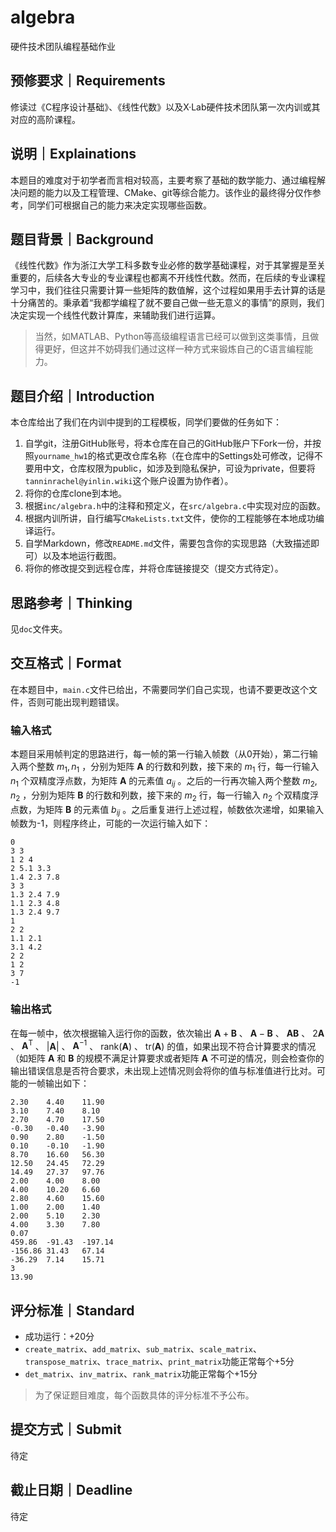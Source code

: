 # algebra
硬件技术团队编程基础作业
## 预修要求｜Requirements
修读过《C程序设计基础》、《线性代数》以及X·Lab硬件技术团队第一次内训或其对应的高阶课程。
## 说明｜Explainations
本题目的难度对于初学者而言相对较高，主要考察了基础的数学能力、通过编程解决问题的能力以及工程管理、CMake、git等综合能力。该作业的最终得分仅作参考，同学们可根据自己的能力来决定实现哪些函数。
## 题目背景｜Background
《线性代数》作为浙江大学工科多数专业必修的数学基础课程，对于其掌握是至关重要的，后续各大专业的专业课程也都离不开线性代数。然而，在后续的专业课程学习中，我们往往只需要计算一些矩阵的数值解，这个过程如果用手去计算的话是十分痛苦的。秉承着“我都学编程了就不要自己做一些无意义的事情”的原则，我们决定实现一个线性代数计算库，来辅助我们进行运算。
> 当然，如MATLAB、Python等高级编程语言已经可以做到这类事情，且做得更好，但这并不妨碍我们通过这样一种方式来锻炼自己的C语言编程能力。
## 题目介绍｜Introduction
本仓库给出了我们在内训中提到的工程模板，同学们要做的任务如下：
1. 自学git，注册GitHub账号，将本仓库在自己的GitHub账户下Fork一份，并按照`yourname_hw1`的格式更改仓库名称（在仓库中的Settings处可修改，记得不要用中文，仓库权限为public，如涉及到隐私保护，可设为private，但要将`tanninrachel@yinlin.wiki`这个账户设置为协作者）。
2. 将你的仓库clone到本地。
3. 根据`inc/algebra.h`中的注释和预定义，在`src/algebra.c`中实现对应的函数。
4. 根据内训所讲，自行编写`CMakeLists.txt`文件，使你的工程能够在本地成功编译运行。
5. 自学Markdown，修改`README.md`文件，需要包含你的实现思路（大致描述即可）以及本地运行截图。
6. 将你的修改提交到远程仓库，并将仓库链接提交（提交方式待定）。
## 思路参考｜Thinking
见`doc`文件夹。
## 交互格式｜Format
在本题目中，`main.c`文件已给出，不需要同学们自己实现，也请不要更改这个文件，否则可能出现判题错误。
### 输入格式
本题目采用帧判定的思路进行，每一帧的第一行输入帧数（从0开始），第二行输入两个整数 $m_1,n_1$ ，分别为矩阵 $\textbf{A}$ 的行数和列数，接下来的 $m_1$ 行，每一行输入 $n_1$ 个双精度浮点数，为矩阵 $\textbf{A}$ 的元素值 $a_{ij}$ 。之后的一行再次输入两个整数 $m_2,n_2$ ，分别为矩阵 $\textbf{B}$ 的行数和列数，接下来的 $m_2$ 行，每一行输入 $n_2$ 个双精度浮点数，为矩阵 $\textbf{B}$ 的元素值 $b_{ij}$ 。之后重复进行上述过程，帧数依次递增，如果输入帧数为-1，则程序终止，可能的一次运行输入如下：
```
0
3 3
1 2 4
2 5.1 3.3
1.4 2.3 7.8
3 3
1.3 2.4 7.9
1.1 2.3 4.8
1.3 2.4 9.7
1
2 2
1.1 2.1 
3.1 4.2
2 2
1 2 
3 7
-1
```
### 输出格式
在每一帧中，依次根据输入运行你的函数，依次输出 $\textbf{A}+\textbf{B}$ 、 $\textbf{A}-\textbf{B}$ 、 $\textbf{AB}$ 、 $2\textbf{A}$ 、 $\textbf{A}^{\mathrm{T}}$ 、 $|\textbf{A}|$ 、 $\textbf{A}^{-1}$ 、 $\text{rank}(\textbf{A})$ 、 $\text{tr}(\textbf{A})$ 的值，如果出现不符合计算要求的情况（如矩阵 $\textbf{A}$ 和 $\textbf{B}$ 的规模不满足计算要求或者矩阵 $\textbf{A}$ 不可逆的情况，则会检查你的输出错误信息是否符合要求，未出现上述情况则会将你的值与标准值进行比对。可能的一帧输出如下：
```
2.30    4.40    11.90   
3.10    7.40    8.10    
2.70    4.70    17.50   
-0.30   -0.40   -3.90   
0.90    2.80    -1.50   
0.10    -0.10   -1.90   
8.70    16.60   56.30   
12.50   24.45   72.29   
14.49   27.37   97.76   
2.00    4.00    8.00    
4.00    10.20   6.60    
2.80    4.60    15.60   
1.00    2.00    1.40    
2.00    5.10    2.30    
4.00    3.30    7.80    
0.07
459.86  -91.43  -197.14 
-156.86 31.43   67.14   
-36.29  7.14    15.71   
3
13.90
```
## 评分标准｜Standard
* 成功运行：+20分
* `create_matrix`、`add_matrix`、`sub_matrix`、`scale_matrix`、`transpose_matrix`、`trace_matrix`、`print_matrix`功能正常每个+5分
* `det_matrix`、`inv_matrix`、`rank_matrix`功能正常每个+15分
> 为了保证题目难度，每个函数具体的评分标准不予公布。
## 提交方式｜Submit
待定
## 截止日期｜Deadline
待定